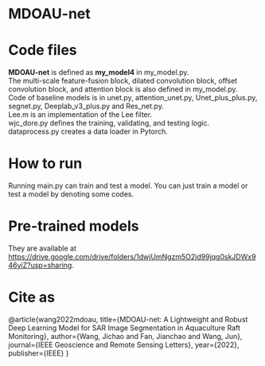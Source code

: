 # MDOAU-net

# Code files
**MDOAU-net** is defined as **my_model4** in my_model.py.  
The multi-scale feature-fusion block, dilated convolution block, offset convolution block, and attention block is also defined in my_model.py.  
Code of baseline models is in unet.py, attention_unet.py, Unet_plus_plus.py, segnet.py, Deeplab_v3_plus.py and Res_net.py.  
Lee.m is an implementation of the Lee filter.  
wjc_dore.py defines the training, validating, and testing logic.  
dataprocess.py creates a data loader in Pytorch.

# How to run
Running main.py can train and test a model.
You can just train a model or test a model by denoting some codes.

# Pre-trained models
They are available at  https://drive.google.com/drive/folders/1dwjUmNgzm5O2jd99jqg0skJDWx946yiZ?usp=sharing.

# Cite as
@article{wang2022mdoau,
  title={MDOAU-net: A Lightweight and Robust Deep Learning Model for SAR Image Segmentation in Aquaculture Raft Monitoring},
  author={Wang, Jichao and Fan, Jianchao and Wang, Jun},
  journal={IEEE Geoscience and Remote Sensing Letters},
  year={2022},
  publisher={IEEE}
}

